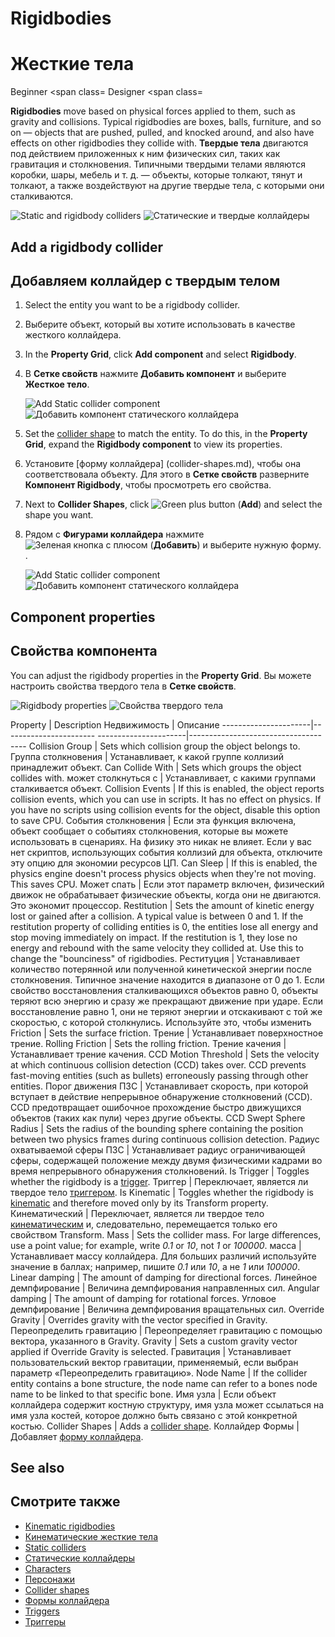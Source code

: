 # Rigidbodies
# Жесткие тела

<span class="label label-doc-level">Beginner</span>
<span class=
<span class="label label-doc-audience">Designer</span>
<span class=

**Rigidbodies** move based on physical forces applied to them, such as gravity and collisions. Typical rigidbodies are boxes, balls, furniture, and so on — objects that are pushed, pulled, and knocked around, and also have effects on other rigidbodies they collide with.
**Твердые тела** двигаются под действием приложенных к ним физических сил, таких как гравитация и столкновения.  Типичными твердыми телами являются коробки, шары, мебель и т. д. — объекты, которые толкают, тянут и толкают, а также воздействуют на другие твердые тела, с которыми они сталкиваются.

![Static and rigidbody colliders](media/rigid-bodies-static-and-rigid-body-colliders.png)
![Статические и твердые коллайдеры](media/rigid-bodies-static-and-rigid-body-colliders.png)


## Add a rigidbody collider
## Добавляем коллайдер с твердым телом

1. Select the entity you want to be a rigidbody collider.
1. Выберите объект, который вы хотите использовать в качестве жесткого коллайдера.

2. In the **Property Grid**, click **Add component** and select **Rigidbody**.
2. В **Сетке свойств** нажмите **Добавить компонент** и выберите **Жесткое тело**.

    ![Add Static collider component](media/physics-tutorials-create-a-bouncing-ball-add-rigitbody-component.png)
![Добавить компонент статического коллайдера](media/physics-tutorials-create-a-bouncing-ball-add-rigitbody-component.png)

3. Set the [collider shape](collider-shapes.md) to match the entity. To do this, in the **Property Grid**, expand the **Rigidbody component** to view its properties.
3. Установите [форму коллайдера] (collider-shapes.md), чтобы она соответствовала объекту.  Для этого в **Сетке свойств** разверните **Компонент Rigidbody**, чтобы просмотреть его свойства.

4. Next to **Collider Shapes**, click ![Green plus button](~/manual/game-studio/media/green-plus-icon.png) (**Add**) and select the shape you want.
4. Рядом с **Фигурами коллайдера** нажмите ![Зеленая кнопка с плюсом](~/manual/game-studio/media/green-plus-icon.png) (**Добавить**) и выберите нужную форму.  .

     ![Add Static collider component](media/physics-tutorials-create-a-bouncing-ball-rigitbody-shape.png)
![Добавить компонент статического коллайдера](media/physics-tutorials-create-a-bouncing-ball-rigitbody-shape.png)

## Component properties
## Свойства компонента

You can adjust the rigidbody properties in the **Property Grid**.
Вы можете настроить свойства твердого тела в **Сетке свойств**.

![Rigidbody properties](media/rigid-body-properties.png)
![Свойства твердого тела](media/rigid-body-properties.png)

Property              | Description
Недвижимость |  Описание
----------------------|-----------------------
----------------------|-------------------------------------
Collision Group       | Sets which collision group the object belongs to.
Группа столкновения |  Устанавливает, к какой группе коллизий принадлежит объект.
Can Collide With      | Sets which groups the object collides with.
может столкнуться с |  Устанавливает, с какими группами сталкивается объект.
Collision Events      | If this is enabled, the object reports collision events, which you can use in scripts. It has no effect on physics. If you have no scripts using collision events for the object, disable this option to save CPU.
События столкновения |  Если эта функция включена, объект сообщает о событиях столкновения, которые вы можете использовать в сценариях.  На физику это никак не влияет.  Если у вас нет скриптов, использующих события коллизий для объекта, отключите эту опцию для экономии ресурсов ЦП.
Can Sleep             | If this is enabled, the physics engine doesn't process physics objects when they're not moving. This saves CPU.
Может спать |  Если этот параметр включен, физический движок не обрабатывает физические объекты, когда они не двигаются.  Это экономит процессор.
Restitution           | Sets the amount of kinetic energy lost or gained after a collision. A typical value is between 0 and 1. If the restitution property of colliding entities is 0, the entities lose all energy and stop moving immediately on impact. If the restitution is 1, they lose no energy and rebound with the same velocity they collided at. Use this to change the "bounciness" of rigidbodies.
Реституция |  Устанавливает количество потерянной или полученной кинетической энергии после столкновения.  Типичное значение находится в диапазоне от 0 до 1. Если свойство восстановления сталкивающихся объектов равно 0, объекты теряют всю энергию и сразу же прекращают движение при ударе.  Если восстановление равно 1, они не теряют энергии и отскакивают с той же скоростью, с которой столкнулись.  Используйте это, чтобы изменить 
Friction              | Sets the surface friction.
Трение |  Устанавливает поверхностное трение.
Rolling Friction      | Sets the rolling friction.
Трение качения |  Устанавливает трение качения.
CCD Motion Threshold  | Sets the velocity at which continuous collision detection (CCD) takes over. CCD prevents fast-moving entities (such as bullets) erroneously passing through other entities.
Порог движения ПЗС |  Устанавливает скорость, при которой вступает в действие непрерывное обнаружение столкновений (CCD).  CCD предотвращает ошибочное прохождение быстро движущихся объектов (таких как пули) через другие объекты.
CCD Swept Sphere Radius | Sets the radius of the bounding sphere containing the position between two physics frames during continuous collision detection.
Радиус охватываемой сферы ПЗС |  Устанавливает радиус ограничивающей сферы, содержащей положение между двумя физическими кадрами во время непрерывного обнаружения столкновений.
Is Trigger            | Toggles whether the rigidbody is a [trigger](triggers.md).
Триггер |  Переключает, является ли твердое тело [триггером](triggers.md).
Is Kinematic          | Toggles whether the rigidbody is [kinematic](kinematic-rigid-bodies.md) and therefore moved only by its Transform property.
Кинематический |  Переключает, является ли твердое тело [кинематическим](kinematic-rigid-bodies.md) и, следовательно, перемещается только его свойством Transform.
Mass                  | Sets the collider mass. For large differences, use a point value; for example, write *0.1* or *10*, not *1* or *100000*.
масса |  Устанавливает массу коллайдера.  Для больших различий используйте значение в баллах;  например, пишите *0.1* или *10*, а не *1* или *100000*.
Linear damping        | The amount of damping for directional forces.
Линейное демпфирование |  Величина демпфирования направленных сил.
Angular damping       | The amount of damping for rotational forces.
Угловое демпфирование |  Величина демпфирования вращательных сил.
Override Gravity      | Overrides gravity with the vector specified in Gravity.
Переопределить гравитацию |  Переопределяет гравитацию с помощью вектора, указанного в Gravity.
Gravity               | Sets a custom gravity vector applied if Override Gravity is selected.
Гравитация |  Устанавливает пользовательский вектор гравитации, применяемый, если выбран параметр «Переопределить гравитацию».
Node Name             | If the collider entity contains a bone structure, the node name can refer to a bones node name to be linked to that specific bone.
Имя узла |  Если объект коллайдера содержит костную структуру, имя узла может ссылаться на имя узла костей, которое должно быть связано с этой конкретной костью.
Collider Shapes       | Adds a [collider shape](collider-shapes.md).
Коллайдер Формы |  Добавляет [форму коллайдера](collider-shapes.md).

## See also
## Смотрите также

* [Kinematic rigidbodies](kinematic-rigid-bodies.md)
* [Кинематические жесткие тела](кинематические-жесткие-тела.md)
* [Static colliders](static-colliders.md)
* [Статические коллайдеры](static-colliders.md)
* [Characters](characters.md)
* [Персонажи](characters.md)
* [Collider shapes](collider-shapes.md)
* [Формы коллайдера](collider-shapes.md)
* [Triggers](triggers.md)
* [Триггеры](triggers.md)
